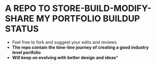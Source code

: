 # **A REPO TO STORE-BUILD-MODIFY-SHARE MY PORTFOLIO BUILDUP STATUS**

* Feel free to fork and suggest your edits and reviews
* **The repo contain the time-line journey of creating a good industry level portfolio**
* **Will keep on evolving with better design and ideas***

